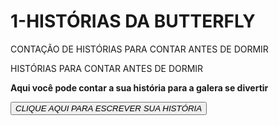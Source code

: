 # 1-HISTÓRIAS DA BUTTERFLY
CONTAÇÃO DE HISTÓRIAS PARA CONTAR ANTES DE DORMIR
<html lang= "pt-br">
  <head> <meta charset="UTF-8">
    <titlle> HISTÓRIAS PARA CONTAR ANTES DE DORMIR </titlle>
  </head>
  <p>
  <body>
  <b>Aqui você pode contar a sua história para a galera se divertir</b></p>
    </body>
    <a href="https://docs.google.com/document/d/1uwJe1X9SZJIIt859Ky5WYQWM0DndRRUufMoB-XvB1I0/edit?usp=sharing" target="_blank">
        <button><em>CLIQUE AQUI PARA ESCREVER SUA HISTÓRIA</em></button>
    </a>
</body>
</html>
<p> </p>
<h1> </h1>
<h2></h2>
<h3></h3>
<em></em>
<h4></h4>
<h5></h5>
<h6></h6>
<em></em>


